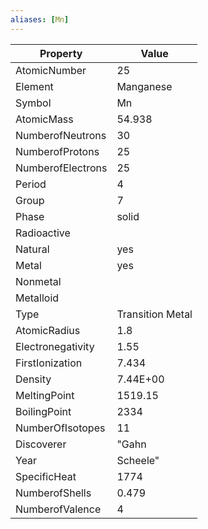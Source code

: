 ```yaml
---
aliases: [Mn]
---
```


| Property          | Value            |
| ----------------- | ---------------- |
| AtomicNumber      | 25               |
| Element           | Manganese        |
| Symbol            | Mn               |
| AtomicMass        | 54.938           |
| NumberofNeutrons  | 30               |
| NumberofProtons   | 25               |
| NumberofElectrons | 25               |
| Period            | 4                |
| Group             | 7                |
| Phase             | solid            |
| Radioactive       |                  |
| Natural           | yes              |
| Metal             | yes              |
| Nonmetal          |                  |
| Metalloid         |                  |
| Type              | Transition Metal |
| AtomicRadius      | 1.8              |
| Electronegativity | 1.55             |
| FirstIonization   | 7.434            |
| Density           | 7.44E+00         |
| MeltingPoint      | 1519.15          |
| BoilingPoint      | 2334             |
| NumberOfIsotopes  | 11               |
| Discoverer        | "Gahn            |
| Year              | Scheele"         |
| SpecificHeat      | 1774             |
| NumberofShells    | 0.479            |
| NumberofValence   | 4                |
